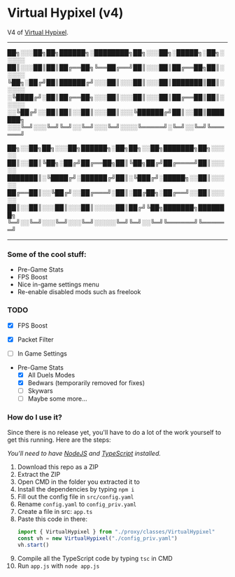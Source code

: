 # Virtual Hypixel (v4)
V4 of [Virtual Hypixel](https://github.com/HumanDuck23/virtual-hypixel).

---


██╗░░░██╗██╗██████╗░████████╗██╗░░░██╗░█████╗░██╗░░░░░
██║░░░██║██║██╔══██╗╚══██╔══╝██║░░░██║██╔══██╗██║░░░░░
╚██╗░██╔╝██║██████╔╝░░░██║░░░██║░░░██║███████║██║░░░░░
░╚████╔╝░██║██╔══██╗░░░██║░░░██║░░░██║██╔══██║██║░░░░░
░░╚██╔╝░░██║██║░░██║░░░██║░░░╚██████╔╝██║░░██║███████╗
░░░╚═╝░░░╚═╝╚═╝░░╚═╝░░░╚═╝░░░░╚═════╝░╚═╝░░╚═╝╚══════╝

██╗░░██╗██╗░░░██╗██████╗░██╗██╗░░██╗███████╗██╗░░░░░
██║░░██║╚██╗░██╔╝██╔══██╗██║╚██╗██╔╝██╔════╝██║░░░░░
███████║░╚████╔╝░██████╔╝██║░╚███╔╝░█████╗░░██║░░░░░
██╔══██║░░╚██╔╝░░██╔═══╝░██║░██╔██╗░██╔══╝░░██║░░░░░
██║░░██║░░░██║░░░██║░░░░░██║██╔╝╚██╗███████╗███████╗
╚═╝░░╚═╝░░░╚═╝░░░╚═╝░░░░░╚═╝╚═╝░░╚═╝╚══════╝╚══════╝

---

### Some of the cool stuff:

- Pre-Game Stats
- FPS Boost
- Nice in-game settings menu
- Re-enable disabled mods such as freelook

### TODO

- [x] FPS Boost
- [x] Packet Filter
- [ ] In Game Settings


- Pre-Game Stats
  - [x] All Duels Modes
  - [x] Bedwars (temporarily removed for fixes)
  - [ ] Skywars
  - [ ] Maybe some more...

### How do I use it?

Since there is no release yet, you'll have to do a lot of the work yourself to get this running. Here are the steps:

*You'll need to have [NodeJS](https://nodejs.org) and [TypeScript](https://www.typescriptlang.org/)
installed.*

1. Download this repo as a ZIP
2. Extract the ZIP
3. Open CMD in the folder you extracted it to
4. Install the dependencies by typing `npm i`
5. Fill out the config file in `src/config.yaml`
6. Rename `config.yaml` to `config_priv.yaml`
7. Create a file in src: `app.ts`
8. Paste this code in there:
    ```ts
   import { VirtualHypixel } from "./proxy/classes/VirtualHypixel"
    const vh = new VirtualHypixel("./config_priv.yaml")
    vh.start()
    ```
9. Compile all the TypeScript code by typing `tsc` in CMD
10. Run `app.js` with `node app.js`